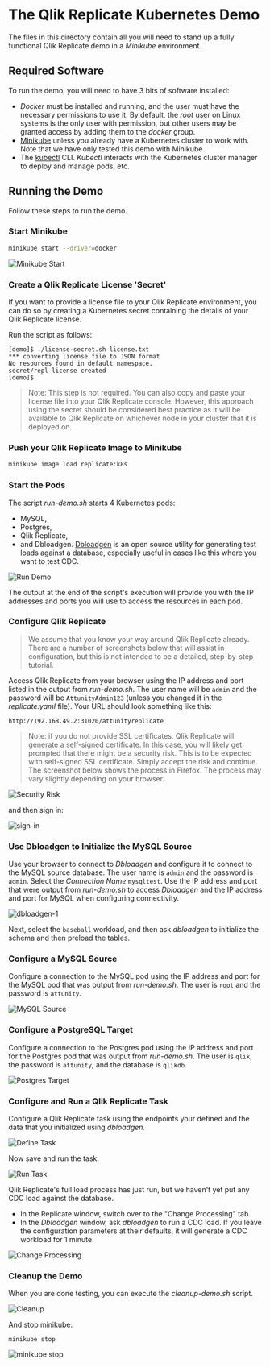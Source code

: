# The Qlik Replicate Kubernetes Demo

The files in this directory contain all you will need to stand up a fully functional
Qlik Replicate demo in a *Minikube* environment.

## Required Software

To run the demo, you will need to have 3 bits of software installed:

* *Docker* must be installed and running, and the user must have the necessary 
permissions to use it. By default, the *root* user on Linux systems is the only
user with permission, but other users may be granted access by adding them to the
*docker* group.
* [Minikube](https://minikube.sigs.k8s.io/docs/) unless you already have a 
Kubernetes cluster to work with. Note that we have only tested this demo with Minikube.
* The [kubectl](https://kubernetes.io/docs/reference/kubectl/kubectl/) 
CLI. *Kubectl* interacts with the Kubernetes cluster manager to deploy and manage pods, etc.

## Running the Demo

Follow these steps to run the demo.

### Start Minikube

```bash
minikube start --driver=docker
```

![Minikube Start](../images/minikube-start.png)

### Create a Qlik Replicate License 'Secret'

If you want to provide a license file to your Qlik Replicate environment, you
can do so by creating a Kubernetes secret containing the details of your
Qlik Replicate license. 

Run the script as follows:
```
[demo]$ ./license-secret.sh license.txt 
*** converting license file to JSON format
No resources found in default namespace.
secret/repl-license created
[demo]$ 

```
> Note: This step is not required. You can also copy and paste your license file
> into your Qlik Replicate console. However, this approach using the secret should
> be considered best practice as it will be available to Qlik Replicate on whichever
> node in your cluster that it is deployed on.

### Push your Qlik Replicate Image to Minikube

```bash
minikube image load replicate:k8s
```

### Start the Pods
The script *run-demo.sh* starts 4 Kubernetes pods: 

* MySQL, 
* Postgres, 
* Qlik Replicate, 
* and Dbloadgen. [Dbloadgen](https://github.com/Qlik-PE/DbLoadgen) is an 
open source utility for generating test loads against 
a database, especially useful in cases like this where you want to test CDC. 

![Run Demo](../images/run-demo.png)

The output at the end of the script's execution will provide you with the
IP addresses and ports you will use to access the resources in each pod.

### Configure Qlik Replicate

> We assume that you know your way around Qlik Replicate already. 
> There are a number of screenshots below that will assist in configuration, but this
> is not intended to be a detailed, step-by-step tutorial.

Access Qlik Replicate from your browser using the IP address and port 
listed in the output from *run-demo.sh*. The user name will be `admin`
and the password will be `AttunityAdmin123` (unless you changed it in 
the *replicate.yaml* file). Your URL should look something like this:

```text
http://192.168.49.2:31020/attunityreplicate
```
> Note: if you do not provide SSL certificates, Qlik Replicate will generate a self-signed
> certificate. In this case, you will likely get prompted that there might be 
> a security risk. This is to be expected with self-signed SSL certificate. Simply accept
> the risk and continue. The screenshot below shows the process in Firefox. The
> process may vary slightly depending on your browser.

![Security Risk](../images/security-risk.png)

and then sign in:

![sign-in](../images/sign-in.png)

### Use Dbloadgen to Initialize the MySQL Source

Use your browser to connect to *Dbloadgen* and configure it to connect to 
the MySQL source database. The user name is `admin` and the password is `admin`.
Select the *Connection Name* `mysqltest`.
Use the IP address and port that were output from *run-demo.sh* to access *Dbloadgen*
and the IP address and port for MySQL when configuring connectivity.

![dbloadgen-1](../images/dbloadgen-1.png)

Next, select the `baseball` workload, and then ask *dbloadgen* to initialize the schema and
then preload the tables.

### Configure a MySQL Source

Configure a connection to the MySQL pod using the IP address and port for the MySQL pod
that was output from *run-demo.sh*. The user is `root` and the password is `attunity`.

![MySQL Source](../images/mysql-source.png)

### Configure a PostgreSQL Target

Configure a connection to the Postgres pod using the IP address and port for the Postgres pod
that was output from *run-demo.sh*. The user is `qlik`,  the password is `attunity`, and the
database is `qlikdb`.

![Postgres Target](../images/postgres-target.png)


### Configure and Run a Qlik Replicate Task

Configure a Qlik Replicate task using the endpoints your defined and the
data that you initialized using *dbloadgen*.

![Define Task](../images/define-task.png)

Now save and run the task.

![Run Task](../images/run-task.png)

Qlik Replicate's full load process has just run, but we haven't yet put any CDC load against
the database. 

* In the Replicate window, switch over to the "Change Processing" tab.
* In the *Dbloadgen* window, ask *dbloadgen* to run a CDC load. If you leave the
configuration parameters at their defaults, it will generate a CDC workload for 1
minute. 

![Change Processing](../images/change-processing.png)


### Cleanup the Demo

When you are done testing, you can execute the *cleanup-demo.sh* script.

![Cleanup](../images/cleanup-demo.png)

And stop minikube:

```
minikube stop
```

![minikube stop](../images/minikube-stop.png)


